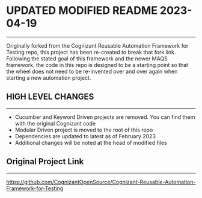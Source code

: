 # UPDATED MODIFIED README 2023-04-19
--------------------------------------
Originally forked from the Cognizant Reusable Automation Framework for Testing repo, this project has been re-created to break that fork link.
Following the stated goal of this framework and the newer MAQS framework, the code in this repo is designed to be a starting point so that the wheel does not need to be re-invented over and over again when starting a new automation project.

## HIGH LEVEL CHANGES
---------------------
* Cucumber and Keyword Driven projects are removed. You can find them with the original Cognizant code
* Modular Driven project is moved to the root of this repo
* Dependencies are updated to latest as of February 2023
* Additional changes will be noted at the head of modified files

## Original Project Link
------------------------
https://github.com/CognizantOpenSource/Cognizant-Reusable-Automation-Framework-for-Testing